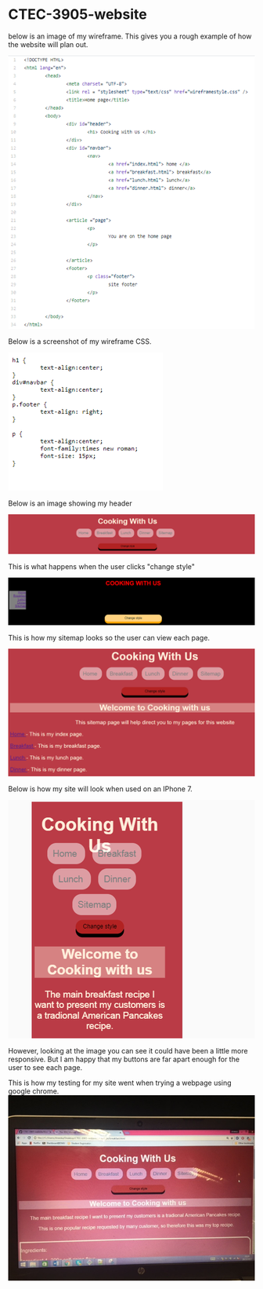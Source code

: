 # CTEC-3905-website

below is an image of my wireframe. This gives you a rough example of how the website will plan out. 

![img](wireframe/index.PNG)

Below is a screenshot of my wireframe CSS.

![img](wireframe/frame.PNG)

Below is an image showing my header

![img](prototype/header.PNG)

This is what happens when the user clicks "change style"

![img](prototype/changecss.PNG)

This is how my sitemap looks so the user can view each page. 

![img](prototype/site.PNG)

Below is how my site will look when used on an IPhone 7. 

![img](prototype/screen.PNG)

However, looking at the image you can see it could have been a little more responsive. But I am happy that my buttons are far apart enough for the user to see each page. 

This is how my testing for my site went when trying a webpage using google chrome.
![img](prototype/image1.jpeg)
